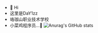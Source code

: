 - 👋 Hi
- 这里是DaY1zz
- 珞珈山职业技术学校
- 小菜鸡程序员...👀
![Anurag's GitHub stats](https://github-readme-stats.vercel.app/api?username=DaY1zz&show_icons=true)
<!---
DaY1zz/DaY1zz is a ✨ special ✨ repository because its `README.md` (this file) appears on your GitHub profile.
You can click the Preview link to take a look at your changes.
--->
